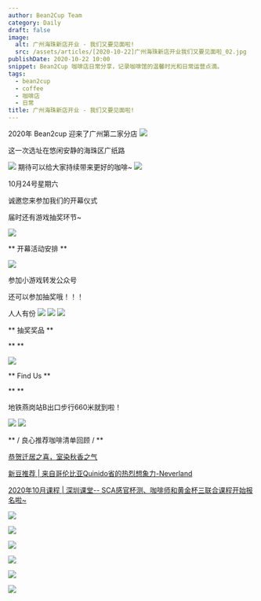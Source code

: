 ```yaml
---
author: Bean2Cup Team
category: Daily
draft: false
image:
  alt: 广州海珠新店开业 - 我们又要见面啦!
  src: /assets/articles/[2020-10-22]广州海珠新店开业我们又要见面啦_02.jpg
publishDate: 2020-10-22 10:00
snippet: Bean2Cup 咖啡店日常分享，记录咖啡馆的温馨时光和日常运营点滴。
tags:
  - bean2cup
  - coffee
  - 咖啡店
  - 日常
title: 广州海珠新店开业 - 我们又要见面啦!
---
```


2020年 Bean2cup 迎来了广州第二家分店
![](/assets/articles/[2020-10-22]广州海珠新店开业我们又要见面啦_03.jpg)

这一次选址在悠闲安静的海珠区广纸路

![](/assets/articles/[2020-10-22]广州海珠新店开业我们又要见面啦_04.jpg)
期待可以给大家持续带来更好的咖啡~
![](/assets/articles/[2020-10-22]广州海珠新店开业我们又要见面啦_04.jpg)

10月24号星期六

诚邀您来参加我们的开幕仪式

届时还有游戏抽奖环节~

![](/assets/articles/[2020-10-22]广州海珠新店开业我们又要见面啦_06.jpg)

** 开幕活动安排 **

![](/assets/articles/[2020-10-22]广州海珠新店开业我们又要见面啦_07.jpg)

参加小游戏转发公众号

还可以参加抽奖哦！！！

人人有份
![](/assets/articles/[2020-10-22]广州海珠新店开业我们又要见面啦_08.jpg)
![](/assets/articles/[2020-10-22]广州海珠新店开业我们又要见面啦_09.jpg)
![](/assets/articles/[2020-10-22]广州海珠新店开业我们又要见面啦_09.jpg)

** 抽奖奖品 **

\*\*
\*\*

![](/assets/articles/[2020-10-22]广州海珠新店开业我们又要见面啦_11.jpg)

** Find Us **

\*\*
\*\*

地铁燕岗站B出口步行660米就到啦！

![](/assets/articles/[2020-10-22]广州海珠新店开业我们又要见面啦_12.jpg)
![](/assets/articles/[2020-10-22]广州海珠新店开业我们又要见面啦_13.jpg)

** / 良心推荐咖啡清单回顾 / **

[ 恭贺迁居之喜，室染秋香之气
](http://mp.weixin.qq.com/s?__biz=MzAwNTYzODcxMg==&mid=2651350451&idx=1&sn=e065cddd2acb88ac359fb5d608712e33&chksm=80e55ae4b792d3f2a29b29326682621b4840828707509486ec18dfcccd658f800f040cdbed7d&scene=21#wechat_redirect)

[ 新豆推荐 | 来自哥伦比亚Quinido省的热烈想象力-Neverland ](http://mp.weixin.qq.com/s?__biz=MzAwNTYzODcxMg==&mid=2651350505&idx=1&sn=2b0f1517c74e08e3ccf5ee39ff2204a5&chksm=80e55abeb792d3a8cf021e33dddabd7df72dcc9fb58c70e804553fa0b91955e96311fc07e16b&scene=21#wechat_redirect)

[ 2020年10月课程 | 深圳课堂-- SCA感官杯测、咖啡师和黄金杯三联合课程开始报名啦~ ](http://mp.weixin.qq.com/s?__biz=MzAwNTYzODcxMg==&mid=2651350452&idx=1&sn=a41bd15c8072df2a3c1d0548c06bb853&chksm=80e55ae3b792d3f54191458396682781a02f79f37ad31e913971c6f973d53b377cba8428b4e8&scene=21#wechat_redirect)

![](/assets/articles/[2021-12-08]豆子推荐竞拍独家拾叁_60.jpg)

![](/assets/articles/[2021-12-08]豆子推荐竞拍独家拾叁_61.jpg)

![](/assets/articles/[2020-10-22]广州海珠新店开业我们又要见面啦_16.jpg)

![](/assets/articles/[2021-12-08]豆子推荐竞拍独家拾叁_63.jpg)

![](/assets/articles/[2020-12-17]深圳哥伦比亚amp墨西哥杯测会_09.jpg)

![](/assets/articles/[2020-10-22]广州海珠新店开业我们又要见面啦_19.jpg)
